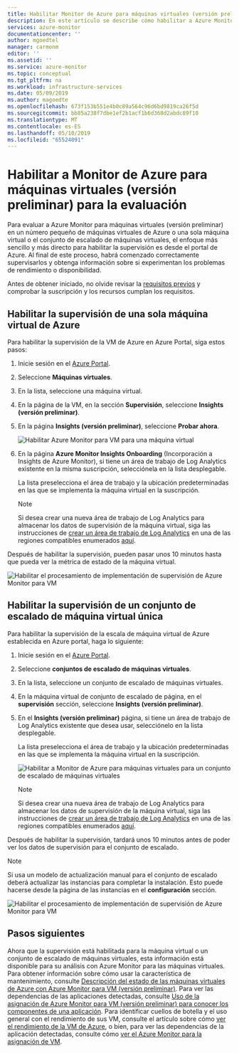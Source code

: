 ```yaml
---
title: Habilitar Monitor de Azure para máquinas virtuales (versión preliminar) para la evaluación | Microsoft Docs
description: En este artículo se describe cómo habilitar a Azure Monitor para las máquinas virtuales para una máquina virtual de Azure o un conjunto para fines de evaluación de escalado de máquina virtual.
services: azure-monitor
documentationcenter: ''
author: mgoedtel
manager: carmonm
editor: ''
ms.assetid: ''
ms.service: azure-monitor
ms.topic: conceptual
ms.tgt_pltfrm: na
ms.workload: infrastructure-services
ms.date: 05/09/2019
ms.author: magoedte
ms.openlocfilehash: 673f153b551e4b0c89a564c96d6bd9819ca26f5d
ms.sourcegitcommit: bb85a238f7dbe1ef2b1acf1b6d368d2abdc89f10
ms.translationtype: MT
ms.contentlocale: es-ES
ms.lasthandoff: 05/10/2019
ms.locfileid: "65524091"
---
```

# <a name="enable-azure-monitor-for-vms-preview-for-evaluation"></a>Habilitar a Monitor de Azure para máquinas virtuales (versión preliminar) para la evaluación

Para evaluar a Azure Monitor para máquinas virtuales (versión preliminar) en un número pequeño de máquinas virtuales de Azure o una sola máquina virtual o el conjunto de escalado de máquinas virtuales, el enfoque más sencillo y más directo para habilitar la supervisión es desde el portal de Azure. Al final de este proceso, habrá comenzado correctamente supervisarlos y obtenga información sobre si experimentan los problemas de rendimiento o disponibilidad. 

Antes de obtener iniciado, no olvide revisar la [requisitos previos](vminsights-enable-overview.md) y comprobar la suscripción y los recursos cumplan los requisitos.  

## <a name="enable-monitoring-for-a-single-azure-vm"></a>Habilitar la supervisión de una sola máquina virtual de Azure
Para habilitar la supervisión de la VM de Azure en Azure Portal, siga estos pasos:

1. Inicie sesión en el [Azure Portal](https://portal.azure.com).

1. Seleccione **Máquinas virtuales**.

1. En la lista, seleccione una máquina virtual.

1. En la página de la VM, en la sección **Supervisión**, seleccione **Insights (versión preliminar)**.

1. En la página **Insights (versión preliminar)**, seleccione **Probar ahora**.

    ![Habilitar Azure Monitor para VM para una máquina virtual](./media/vminsights-enable-single-vm/enable-vminsights-vm-portal-01.png)

1. En la página **Azure Monitor Insights Onboarding** (Incorporación a Insights de Azure Monitor), si tiene un área de trabajo de Log Analytics existente en la misma suscripción, selecciónela en la lista desplegable.  

    La lista preselecciona el área de trabajo y la ubicación predeterminadas en las que se implementa la máquina virtual en la suscripción. 

    >[!NOTE]
    >Si desea crear una nueva área de trabajo de Log Analytics para almacenar los datos de supervisión de la máquina virtual, siga las instrucciones de [crear un área de trabajo de Log Analytics](../../azure-monitor/learn/quick-create-workspace.md) en una de las regiones compatibles enumerados [aquí](vminsights-enable-overview.md#log-analytics).

Después de habilitar la supervisión, pueden pasar unos 10 minutos hasta que pueda ver la métrica de estado de la máquina virtual.

![Habilitar el procesamiento de implementación de supervisión de Azure Monitor para VM](./media/vminsights-enable-single-vm/onboard-vminsights-vm-portal-status.png)

## <a name="enable-monitoring-for-a-single-virtual-machine-scale-set"></a>Habilitar la supervisión de un conjunto de escalado de máquina virtual única

Para habilitar la supervisión de la escala de máquina virtual de Azure establecida en Azure portal, haga lo siguiente:

1. Inicie sesión en el [Azure Portal](https://portal.azure.com).

2. Seleccione **conjuntos de escalado de máquinas virtuales**.

3. En la lista, seleccione un conjunto de escalado de máquinas virtuales.

4. En la máquina virtual de conjunto de escalado de página, en el **supervisión** sección, seleccione **Insights (versión preliminar)**.

5. En el **Insights (versión preliminar)** página, si tiene un área de trabajo de Log Analytics existente que desea usar, selecciónelo en la lista desplegable.

    La lista preselecciona el área de trabajo y la ubicación predeterminadas en las que se implementa la máquina virtual en la suscripción. 

    ![Habilitar a Monitor de Azure para máquinas virtuales para un conjunto de escalado de máquinas virtuales](./media/vminsights-enable-single-vm/enable-vminsights-vmss-portal-01.png)

    >[!NOTE]
    >Si desea crear una nueva área de trabajo de Log Analytics para almacenar los datos de supervisión de la máquina virtual, siga las instrucciones de [crear un área de trabajo de Log Analytics](../learn/quick-create-workspace.md) en una de las regiones compatibles enumerados [aquí](vminsights-enable-overview.md#log-analytics).

Después de habilitar la supervisión, tardará unos 10 minutos antes de poder ver los datos de supervisión para el conjunto de escalado.

>[!NOTE]
>Si usa un modelo de actualización manual para el conjunto de escalado deberá actualizar las instancias para completar la instalación.  Esto puede hacerse desde la página de las instancias en el **configuración** sección.

![Habilitar el procesamiento de implementación de supervisión de Azure Monitor para VM](./media/vminsights-enable-single-vm/onboard-vminsights-vmss-portal-status-01.png)

## <a name="next-steps"></a>Pasos siguientes

Ahora que la supervisión está habilitada para la máquina virtual o un conjunto de escalado de máquinas virtuales, esta información está disponible para su análisis con Azure Monitor para las máquinas virtuales. Para obtener información sobre cómo usar la característica de mantenimiento, consulte [Descripción del estado de las máquinas virtuales de Azure con Azure Monitor para VM (versión preliminar)](vminsights-health.md). Para ver las dependencias de las aplicaciones detectadas, consulte [Uso de la asignación de Azure Monitor para VM (versión preliminar) para conocer los componentes de una aplicación](vminsights-maps.md). Para identificar cuellos de botella y el uso general con el rendimiento de sus VM, consulte el artículo sobre cómo [ver el rendimiento de la VM de Azure](vminsights-performance.md), o bien, para ver las dependencias de la aplicación detectadas, consulte cómo [ver el Azure Monitor para la asignación de VM](vminsights-maps.md).